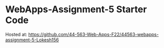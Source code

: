 # WebApps-Assignment-5 Starter Code
Hosted at: https://github.com/44-563-Web-Apps-F22/44563-webapps-assignment-5-Lokesh156
